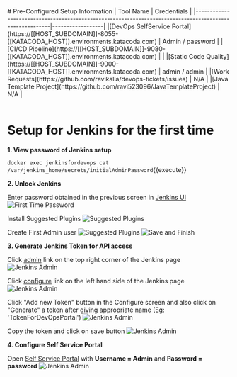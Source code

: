 <br/>
<br/>
# Pre-Configured Setup Information
|           Tool Name                                                                                     |   Credentials    |
|---------------------------------------------------------------------------------------------------------|------------------|
|[DevOps SelfService Portal](https://[[HOST_SUBDOMAIN]]-8055-[[KATACODA_HOST]].environments.katacoda.com) | Admin / password |
|[CI/CD Pipeline](https://[[HOST_SUBDOMAIN]]-9080-[[KATACODA_HOST]].environments.katacoda.com)            | <Setup Later>    |
|[Static Code Quality](https://[[HOST_SUBDOMAIN]]-9000-[[KATACODA_HOST]].environments.katacoda.com)       | admin / admin    |
|[Work Requests](https://github.com/ravikalla/devops-tickets/issues)                                      | N/A              |
|[Java Template Project](https://github.com/ravi523096/JavaTemplateProject)                               | N/A              |
<br/>
<br/>

# Setup for Jenkins for the first time

**1. View password of Jenkins setup**

``docker exec jenkinsfordevops cat /var/jenkins_home/secrets/initialAdminPassword``{{execute}}

**2. Unlock Jenkins**

Enter password obtained in the previous screen in [Jenkins UI](https://[[HOST_SUBDOMAIN]]-9080-[[KATACODA_HOST]].environments.katacoda.com)
![First Time Password](/ravi_kalla/scenarios/displaying-images/assets/JenkinsFirstTimeScreen.png)

Install Suggested Plugins
![Suggested Plugins](/ravi_kalla/scenarios/displaying-images/assets/InstallPlugins.png)

Create First Admin user
![Suggested Plugins](/ravi_kalla/scenarios/displaying-images/assets/create-admin-user.png)
![Save and Finish](/ravi_kalla/scenarios/displaying-images/assets/save-and-finish.png)

**3. Generate Jenkins Token for API access**

Click [admin](https://[[HOST_SUBDOMAIN]]-9080-[[KATACODA_HOST]].environments.katacoda.com/user/admin) link on the top right corner of the Jenkins page
![Jenkins Admin](/ravi_kalla/scenarios/displaying-images/assets/jenkins-admin.png)

Click [configure](https://[[HOST_SUBDOMAIN]]-9080-[[KATACODA_HOST]].environments.katacoda.com/user/admin/configure) link on the left hand side of the Jenkins page
![Jenkins Admin](/ravi_kalla/scenarios/displaying-images/assets/jenkins-configure.png)

Click "Add new Token" button in the Configure screen and also click on "Generate" a token after giving appropriate name (Eg: 'TokenForDevOpsPortal')
![Jenkins Admin](/ravi_kalla/scenarios/displaying-images/assets/jenkins-add-new-token.png)

Copy the token and click on save button
![Jenkins Admin](/ravi_kalla/scenarios/displaying-images/assets/jenkins-token.png)

**4. Configure Self Service Portal**

Open [Self Service Portal](https://[[HOST_SUBDOMAIN]]-8055-[[KATACODA_HOST]].environments.katacoda.com) with <b>Username = Admin</b> and <b>Password = password</b>
![Jenkins Admin](/ravi_kalla/scenarios/displaying-images/assets/self-service-portal-login.png)
